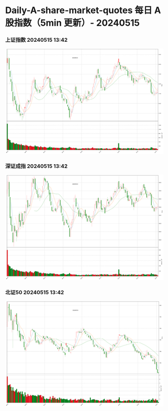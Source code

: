 
# Daily-A-share-market-quotes 每日 A 股指数（5min 更新）- 20240515

### 上证指数 20240515 13:42
![](./fig/2024/5/20240515-sh000001.png)

### 深证成指 20240515 13:42
![](./fig/2024/5/20240515-sz399001.png)

### 北证50 20240515 13:42
![](./fig/2024/5/20240515-bj899050.png)
